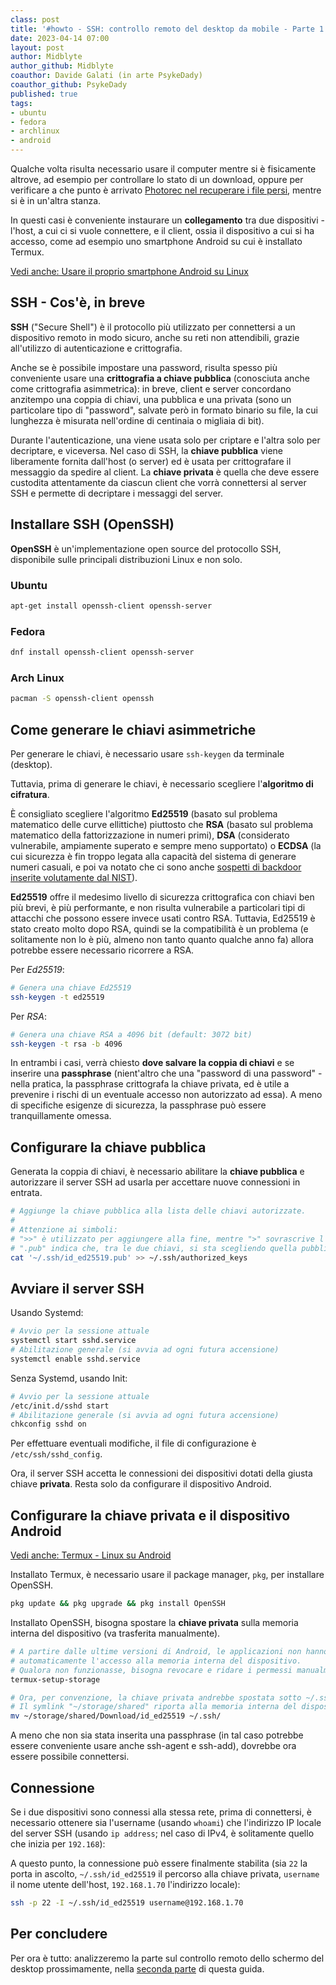 ```yaml
---
class: post
title: '#howto - SSH: controllo remoto del desktop da mobile - Parte 1'
date: 2023-04-14 07:00
layout: post
author: Midblyte
author_github: Midblyte
coauthor: Davide Galati (in arte PsykeDady)
coauthor_github: PsykeDady
published: true
tags:
- ubuntu
- fedora
- archlinux
- android
---
```


Qualche volta risulta necessario usare il computer mentre si è fisicamente altrove, ad esempio per controllare lo stato di un download, oppure per verificare a che punto è arrivato [Photorec nel recuperare i file persi](https://linuxhub.it/articles/howto-recupero-file-persi-photorec/), mentre si è in un'altra stanza.

In questi casi è conveniente instaurare un **collegamento** tra due dispositivi - l'host, a cui ci si vuole connettere, e il client, ossia il dispositivo a cui si ha accesso, come ad esempio uno smartphone Android su cui è installato Termux.

[Vedi anche: Usare il proprio smartphone Android su Linux](https://linuxhub.it/articles/howto-usare-il-proprio-smartphone-su-linux/)

## SSH - Cos'è, in breve

**SSH** ("Secure Shell") è il protocollo più utilizzato per connettersi a un dispositivo remoto in modo sicuro, anche su reti non attendibili, grazie all'utilizzo di autenticazione e crittografia.

Anche se è possibile impostare una password, risulta spesso più conveniente usare una **crittografia a chiave pubblica** (conosciuta anche come crittografia asimmetrica): in breve, client e server concordano anzitempo una coppia di chiavi, una pubblica e una privata (sono un particolare tipo di "password", salvate però in formato binario su file, la cui lunghezza è misurata nell'ordine di centinaia o migliaia di bit).

Durante l'autenticazione, una viene usata solo per criptare e l'altra solo per decriptare, e viceversa.
Nel caso di SSH, la **chiave pubblica** viene liberamente fornita dall'host (o server) ed è usata per crittografare il messaggio da spedire al client.
La **chiave privata** è quella che deve essere custodita attentamente da ciascun client che vorrà connettersi al server SSH e permette di decriptare i messaggi del server.


## Installare SSH (OpenSSH)

**OpenSSH** è un'implementazione open source del protocollo SSH, disponibile sulle principali distribuzioni Linux e non solo.

### Ubuntu
```bash
apt-get install openssh-client openssh-server
```

### Fedora
```bash
dnf install openssh-client openssh-server
```

### Arch Linux
```bash
pacman -S openssh-client openssh
```


## Come generare le chiavi asimmetriche

Per generare le chiavi, è necessario usare `ssh-keygen` da terminale (desktop).

Tuttavia, prima di generare le chiavi, è necessario scegliere l'**algoritmo di cifratura**.

È consigliato scegliere l'algoritmo **Ed25519** (basato sul problema matematico delle curve ellittiche) piuttosto che **RSA** (basato sul problema matematico della fattorizzazione in numeri primi), **DSA** (considerato vulnerabile, ampiamente superato e sempre meno supportato) o **ECDSA** (la cui sicurezza è fin troppo legata alla capacità del sistema di generare numeri casuali, e poi va notato che ci sono anche [sospetti di backdoor inserite volutamente dal NIST](https://blog.cloudflare.com/how-the-nsa-may-have-put-a-backdoor-in-rsas-cryptography-a-technical-primer/)).

**Ed25519** offre il medesimo livello di sicurezza crittografica con chiavi ben più brevi, è più performante, e non risulta vulnerabile a particolari tipi di attacchi che possono essere invece usati contro RSA.
Tuttavia, Ed25519 è stato creato molto dopo RSA, quindi se la compatibilità è un problema (e solitamente non lo è più, almeno non tanto quanto qualche anno fa) allora potrebbe essere necessario ricorrere a RSA.

Per *Ed25519*:

```bash
# Genera una chiave Ed25519
ssh-keygen -t ed25519
```

Per *RSA*:

```bash
# Genera una chiave RSA a 4096 bit (default: 3072 bit)
ssh-keygen -t rsa -b 4096
```

In entrambi i casi, verrà chiesto **dove salvare la coppia di chiavi** e se inserire una **passphrase** (nient'altro che una "password di una password" - nella pratica, la passphrase crittografa la chiave privata, ed è utile a prevenire i rischi di un eventuale accesso non autorizzato ad essa). A meno di specifiche esigenze di sicurezza, la passphrase può essere tranquillamente omessa.

## Configurare la chiave pubblica

Generata la coppia di chiavi, è necessario abilitare la **chiave pubblica** e autorizzare il server SSH ad usarla per accettare nuove connessioni in entrata.

```bash
# Aggiunge la chiave pubblica alla lista delle chiavi autorizzate.
#
# Attenzione ai simboli:
# ">>" è utilizzato per aggiungere alla fine, mentre ">" sovrascrive l'intero contenuto del file.
# ".pub" indica che, tra le due chiavi, si sta scegliendo quella pubblica.
cat '~/.ssh/id_ed25519.pub' >> ~/.ssh/authorized_keys
```

## Avviare il server SSH

Usando Systemd:
```bash
# Avvio per la sessione attuale
systemctl start sshd.service
# Abilitazione generale (si avvia ad ogni futura accensione)
systemctl enable sshd.service
```

Senza Systemd, usando Init:
```bash
# Avvio per la sessione attuale
/etc/init.d/sshd start
# Abilitazione generale (si avvia ad ogni futura accensione)
chkconfig sshd on
```

Per effettuare eventuali modifiche, il file di configurazione è `/etc/ssh/sshd_config`.

Ora, il server SSH accetta le connessioni dei dispositivi dotati della giusta chiave **privata**.
Resta solo da configurare il dispositivo Android.


## Configurare la chiave privata e il dispositivo Android

[Vedi anche: Termux - Linux su Android](https://linuxhub.it/articles/howto-termux-linux-su-android/)

Installato Termux, è necessario usare il package manager, `pkg`, per installare OpenSSH.

```bash
pkg update && pkg upgrade && pkg install OpenSSH
```

Installato OpenSSH, bisogna spostare la **chiave privata** sulla memoria interna del dispositivo (va trasferita manualmente).

```bash
# A partire dalle ultime versioni di Android, le applicazioni non hanno più
# automaticamente l'accesso alla memoria interna del dispositivo.
# Qualora non funzionasse, bisogna revocare e ridare i permessi manualmente.
termux-setup-storage

# Ora, per convenzione, la chiave privata andrebbe spostata sotto ~/.ssh.
# Il symlink "~/storage/shared" riporta alla memoria interna del dispositivo Android.
mv ~/storage/shared/Download/id_ed25519 ~/.ssh/
```

A meno che non sia stata inserita una passphrase (in tal caso potrebbe essere conveniente usare anche ssh-agent e ssh-add), dovrebbe ora essere possibile connettersi.


## Connessione

Se i due dispositivi sono connessi alla stessa rete, prima di connettersi, è necessario ottenere sia l'username (usando `whoami`) che l'indirizzo IP locale del server SSH (usando `ip address`; nel caso di IPv4, è solitamente quello che inizia per `192.168`):

A questo punto, la connessione può essere finalmente stabilita (sia `22` la porta in ascolto, `~/.ssh/id_ed25519` il percorso alla chiave privata, `username` il nome utente dell'host, `192.168.1.70` l'indirizzo locale):

```bash
ssh -p 22 -I ~/.ssh/id_ed25519 username@192.168.1.70
```

## Per concludere

Per ora è tutto: analizzeremo la parte sul controllo remoto dello schermo del desktop prossimamente, nella [seconda parte](https://linuxhub.it/articles/howto-vnc-controllo-remoto-del-desktop-da-mobile/)
 di questa guida.
